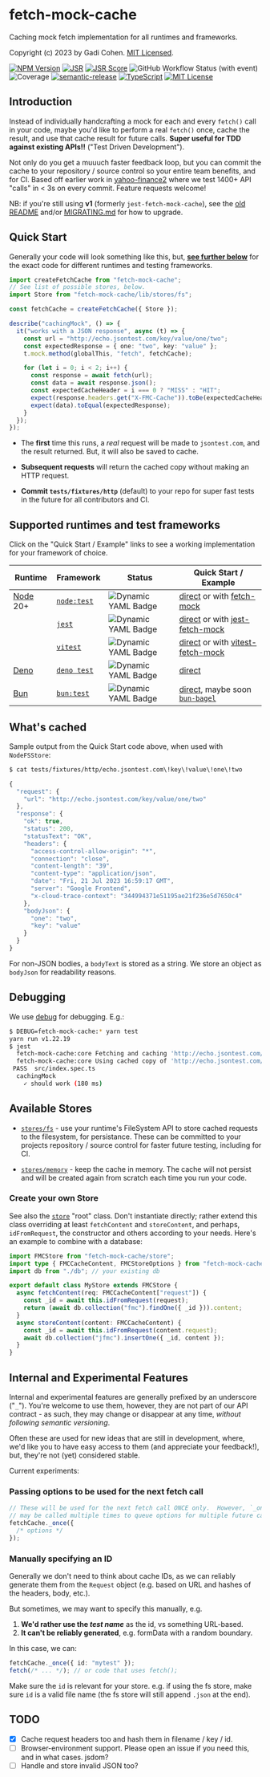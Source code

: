 # fetch-mock-cache

Caching mock fetch implementation for all runtimes and frameworks.

Copyright (c) 2023 by Gadi Cohen. [MIT Licensed](./LICENSE.txt).

[![NPM Version](https://img.shields.io/npm/v/fetch-mock-cache?logo=npm)](https://www.npmjs.com/package/fetch-mock-cache)
[![JSR](https://jsr.io/badges/@gadicc/fetch-mock-cache)](https://jsr.io/@gadicc/fetch-mock-cache)
[![JSR Score](https://jsr.io/badges/@gadicc/fetch-mock-cache/score)](https://jsr.io/@gadicc/fetch-mock-cache)
![GitHub Workflow Status (with event)](https://img.shields.io/github/actions/workflow/status/gadicc/jest-fetch-mock-cache/release.yml)
![Coverage](https://img.shields.io/endpoint?url=https://gist.githubusercontent.com/gadicc/26d0f88b04b6883e1a6bba5b9b344fab/raw/fetch-mock-cache-lcov-coverage.json)
[![semantic-release](https://img.shields.io/badge/%20%20%F0%9F%93%A6%F0%9F%9A%80-semantic--release-e10079.svg)](https://github.com/semantic-release/semantic-release)
[![TypeScript](https://img.shields.io/badge/%3C%2F%3E-TypeScript-%230074c1.svg)](http://www.typescriptlang.org/)
[![MIT License](https://img.shields.io/badge/license-MIT-blue.svg)](./LICENSE)

## Introduction

Instead of individually handcrafting a mock for each and every `fetch()`
call in your code, maybe you'd like to perform a real `fetch()` once,
cache the result, and use that cache result for future calls. **Super
useful for TDD against existing APIs!!** ("Test Driven Development").

Not only do you get a muuuch faster feedback loop, but you can commit
the cache to your repository / source control so your entire team
benefits, and for CI. Based off earlier work in
[yahoo-finance2](https://www.npmjs.com/package/yahoo-finance2) where
we test 1400+ API "calls" in < 3s on every commit. Feature requests welcome!

NB: if you're still using **v1** (formerly `jest-fetch-mock-cache`),
see the [old README](https://github.com/gadicc/fetch-mock-cache/tree/1.x)
and/or [MIGRATING.md](./MIGRATING.md) for how to upgrade.

## Quick Start

Generally your code will look something like this, but,
[**see further below**](#runtimes)
for the exact code for different runtimes and testing frameworks.

```ts
import createFetchCache from "fetch-mock-cache";
// See list of possible stores, below.
import Store from "fetch-mock-cache/lib/stores/fs";

const fetchCache = createFetchCache({ Store });

describe("cachingMock", () => {
  it("works with a JSON response", async (t) => {
    const url = "http://echo.jsontest.com/key/value/one/two";
    const expectedResponse = { one: "two", key: "value" };
    t.mock.method(globalThis, "fetch", fetchCache);

    for (let i = 0; i < 2; i++) {
      const response = await fetch(url);
      const data = await response.json();
      const expectedCacheHeader = i === 0 ? "MISS" : "HIT";
      expect(response.headers.get("X-FMC-Cache")).toBe(expectedCacheHeader);
      expect(data).toEqual(expectedResponse);
    }
  });
});
```

- The **first** time this runs, a _real_ request will be made to
  `jsontest.com`, and the result returned. But, it will also be
  saved to cache.

- **Subsequent requests** will return the cached copy without
  making an HTTP request.

- **Commit `tests/fixtures/http`** (default) to your repo for
  super fast tests in the future for all contributors and CI.

<a name="runtimes"></a>

## Supported runtimes and test frameworks

Click on the "Quick Start / Example" links to see a working implementation for your framework of choice.

| Runtime                         | Framework                                                          | Status                                                                                                                                                                                                                                                                                     | Quick Start / Example                                                                                                                           |
| ------------------------------- | ------------------------------------------------------------------ | ------------------------------------------------------------------------------------------------------------------------------------------------------------------------------------------------------------------------------------------------------------------------------------------ | ----------------------------------------------------------------------------------------------------------------------------------------------- |
| [Node](https://nodejs.org/) 20+ | [`node:test`](https://nodejs.org/api/test.html)                    | ![Dynamic YAML Badge](https://img.shields.io/badge/dynamic/yaml?url=https%3A%2F%2Fgist.githubusercontent.com%2Fgadicc%2Ff66f0ad9395e4019ec5209719377650b%2Fraw%2Fedbb28289e9c452d4d1f482454dd02ff41a8b255%2Fresults.yaml&query=%24.node.native&logo=nodedotjs&label=%20&labelColor=%23ddd) | [direct](./tests/runtimes/node/src/native-direct-mock.spec.ts) or with [fetch-mock](./tests/runtimes/node/src/native-fetch-mock.spec.ts)        |
|                                 | [`jest`](https://jestjs.io/)                                       | ![Dynamic YAML Badge](https://img.shields.io/badge/dynamic/yaml?url=https%3A%2F%2Fgist.githubusercontent.com%2Fgadicc%2Ff66f0ad9395e4019ec5209719377650b%2Fraw%2Fedbb28289e9c452d4d1f482454dd02ff41a8b255%2Fresults.yaml&query=%24.node.jest&logo=jest&label=%20&labelColor=%23aaa)        | [direct](./tests/runtimes/node/src/jest-direct-mock.spec.ts) or with [jest-fetch-mock](./tests/runtimes/node/src/jest-fetch-mock.spec.ts)       |
|                                 | [`vitest`](https://vitest.dev/)                                    | ![Dynamic YAML Badge](https://img.shields.io/badge/dynamic/yaml?url=https%3A%2F%2Fgist.githubusercontent.com%2Fgadicc%2Ff66f0ad9395e4019ec5209719377650b%2Fraw%2Fedbb28289e9c452d4d1f482454dd02ff41a8b255%2Fresults.yaml&query=%24.node.vitest&logo=vitest&label=%20&labelColor=%23ddd)    | [direct](./tests/runtimes/node/src/vitest-direct-mock.spec.ts) or with [vitest-fetch-mock](./tests/runtimes/node/src/vitest-fetch-mock.spec.ts) |
| [Deno](https://deno.com/)       | [`deno test`](https://docs.deno.com/runtime/fundamentals/testing/) | ![Dynamic YAML Badge](https://img.shields.io/badge/dynamic/yaml?url=https%3A%2F%2Fgist.githubusercontent.com%2Fgadicc%2Ff66f0ad9395e4019ec5209719377650b%2Fraw%2Fedbb28289e9c452d4d1f482454dd02ff41a8b255%2Fresults.yaml&query=%24.deno.native&logo=deno&label=%20&labelColor=%23aaa)      | [direct](./tests/runtimes/deno/src/direct-mock.test.ts)                                                                                         |
| [Bun](https://bun.sh/)          | [`bun:test`](https://bun.sh/docs/cli/test)                         | ![Dynamic YAML Badge](https://img.shields.io/badge/dynamic/yaml?url=https%3A%2F%2Fgist.githubusercontent.com%2Fgadicc%2Ff66f0ad9395e4019ec5209719377650b%2Fraw%2Fedbb28289e9c452d4d1f482454dd02ff41a8b255%2Fresults.yaml&query=%24.bun.native&logo=bun&label=%20&labelColor=%23aaa)        | [direct](./tests/runtimes/bun/src/direct.spec.ts), maybe soon [`bun-bagel`](https://github.com/DRFR0ST/bun-bagel)                               |

## What's cached

Sample output from the Quick Start code above, when used with `NodeFSStore`:

```bash
$ cat tests/fixtures/http/echo.jsontest.com\!key\!value\!one\!two
```

```js
{
  "request": {
    "url": "http://echo.jsontest.com/key/value/one/two"
  },
  "response": {
    "ok": true,
    "status": 200,
    "statusText": "OK",
    "headers": {
      "access-control-allow-origin": "*",
      "connection": "close",
      "content-length": "39",
      "content-type": "application/json",
      "date": "Fri, 21 Jul 2023 16:59:17 GMT",
      "server": "Google Frontend",
      "x-cloud-trace-context": "344994371e51195ae21f236e5d7650c4"
    },
    "bodyJson": {
      "one": "two",
      "key": "value"
    }
  }
}
```

For non-JSON bodies, a `bodyText` is stored as a string. We store an
object as `bodyJson` for readability reasons.

## Debugging

We use [debug](https://www.npmjs.com/package/debug) for debugging. E.g.:

```bash
$ DEBUG=fetch-mock-cache:* yarn test
yarn run v1.22.19
$ jest
  fetch-mock-cache:core Fetching and caching 'http://echo.jsontest.com/key/value/one/two' +0ms
  fetch-mock-cache:core Using cached copy of 'http://echo.jsontest.com/key/value/one/two' +177ms
 PASS  src/index.spec.ts
  cachingMock
    ✓ should work (180 ms)
```

## Available Stores

- [`stores/fs`](./src/stores/fs.ts) - use your runtime's FileSystem API to
  store cached requests to the filesystem, for persistance. These can be
  committed to your projects repository / source control for faster future
  testing, including for CI.

- [`stores/memory`](./src/stores/memory.ts) - keep the cache in memory.
  The cache will not persist and will be created again from scratch each
  time you run your code.

### Create your own Store

See also the [`store`](./src/store.ts) "root" class. Don't instantiate
directly; rather extend this class overriding at least `fetchContent` and
`storeContent`, and perhaps, `idFromRequest`, the constructor and others
according to your needs. Here's an example to combine with a database:

```ts
import FMCStore from "fetch-mock-cache/store";
import type { FMCCacheContent, FMCStoreOptions } from "fetch-mock-cache/store";
import db from "./db"; // your existing db

export default class MyStore extends FMCStore {
  async fetchContent(req: FMCCacheContent["request"]) {
    const _id = await this.idFromRequest(request);
    return (await db.collection("fmc").findOne({ _id })).content;
  }
  async storeContent(content: FMCCacheContent) {
    const _id = await this.idFromRequest(content.request);
    await db.collection("jfmc").insertOne({ _id, content });
  }
}
```

## Internal and Experimental Features

Internal and experimental features are generally prefixed by an underscore ("`_`").
You're welcome to use them, however, they are not part of our API contract - as such,
they may change or disappear at any time, _without following semantic versioning_.

Often these are used for new ideas that are still in development, where, we'd like
you to have easy access to them (and appreciate your feedback!), but, they're not
(yet) considered stable.

Current experiments:

### Passing options to be used for the next fetch call

```ts
// These will be used for the next fetch call ONCE only.  However, `_once()`
// may be called multiple times to queue options for multiple future calls.
fetchCache._once({
  /* options */
});
```

### Manually specifying an ID

Generally we don't need to think about cache IDs, as we can reliably
generate them from the `Request` object (e.g. based on URL and hashes
of the headers, body, etc.).

But sometimes, we may want to specify this manually, e.g.

1. **We'd rather use the _test name_** as the id, vs something URL-based.
2. **It can't be reliably generated**, e.g. formData with a random boundary.

In this case, we can:

```ts
fetchCache._once({ id: "mytest" });
fetch(/* ... */); // or code that uses fetch();
```

Make sure the `id` is relevant for your store. e.g. if using the fs store,
make sure `id` is a valid file name (the fs store will still append `.json`
at the end).

## TODO

- [x] Cache request headers too and hash them in filename / key / id.
- [ ] Browser-environment support. Please open an issue if you need this, and in what cases. jsdom?
- [ ] Handle and store invalid JSON too?

